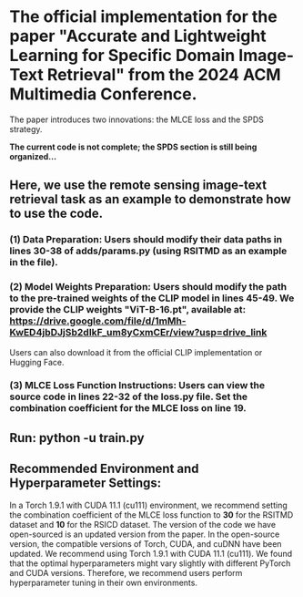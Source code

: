 
# The official implementation for the paper "Accurate and Lightweight Learning for Specific Domain Image-Text Retrieval" from the 2024 ACM Multimedia Conference. 

The paper introduces two innovations: the MLCE loss and the SPDS strategy.

**The current code is not complete; the SPDS section is still being organized...**


## Here, we use the remote sensing image-text retrieval task as an example to demonstrate how to use the code.

  ### (1) Data Preparation: Users should modify their data paths in lines 30-38 of adds/params.py (using RSITMD as an example in the file).
  ### (2) Model Weights Preparation: Users should modify the path to the pre-trained weights of the CLIP model in lines 45-49. We provide the CLIP weights "ViT-B-16.pt", available at: https://drive.google.com/file/d/1mMh-KwED4jbDJjSb2dIkF_um8yCxmCEr/view?usp=drive_link 
Users can also download it from the official CLIP implementation or Hugging Face.
  ### (3) MLCE Loss Function Instructions: Users can view the source code in lines 22-32 of the loss.py file. Set the combination coefficient for the MLCE loss on line 19.

## Run: python -u train.py

## Recommended Environment and Hyperparameter Settings:
In a Torch 1.9.1 with CUDA 11.1 (cu111) environment, we recommend setting the combination coefficient of the MLCE loss function to **30** for the RSITMD dataset and **10** for the RSICD dataset. 
The version of the code we have open-sourced is an updated version from the paper. In the open-source version, the compatible versions of Torch, CUDA, and cuDNN have been updated. We recommend using Torch 1.9.1 with CUDA 11.1 (cu111).
We found that the optimal hyperparameters might vary slightly with different PyTorch and CUDA versions. Therefore, we recommend users perform hyperparameter tuning in their own environments.


